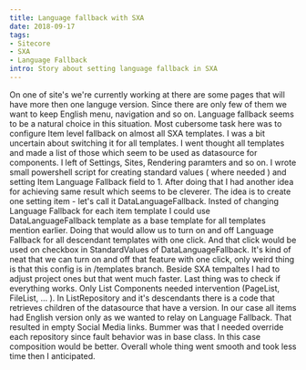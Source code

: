 ```yaml
---
title: Language fallback with SXA
date: 2018-09-17
tags: 
- Sitecore
- SXA
- Language Fallback
intro: Story about setting language fallback in SXA
---
```


On one of site's we're currently working at there are some pages that will have more then one languge version. Since there are only few of them we want to keep English menu, navigation and so on. Language fallback seems to be a natural choice in this situation. Most cubersome task here was to configure Item level fallback on almost all SXA templates. I was a bit uncertain about switching it for all templates. I went thought all templates and made a list of those which seem to be used as datasource for components. I left of Settings, Sites, Rendering paramters and so on. I wrote small powershell script for creating standard values ( where needed ) and setting Item Language Fallback field to 1. After doing that I had another idea for achieving same result which seems to be cleverer. The idea is to create one setting item - let's call it DataLanguageFallback. Insted of changing Language Fallback for each item template I could use DataLanguageFallback template as a base template for all templates mention earlier. Doing that would allow us to turn on and off Language Fallback for all descendant templates with one click. And that click would be used on checkbox in StandardValues of DataLanguageFallback. It's kind of neat that we can turn on and off that feature with one click, only weird thing is that this config is in /templates branch. 
Beside SXA tempaltes I had to adjust project ones but that went much faster. Last thing was to check if everything works. Only List Components needed intervention (PageList, FileList, ... ). In ListRepository and it's descendants there is a code that retrieves children of the datasource that have a version. In our case all items had English version only as we wanted to relay on Language Fallback. That resulted in empty Social Media links. Bummer was that I needed override each repository since fault behavior was in base class. In this case composition would be better. Overall whole thing went smooth and took less time then I anticipated.

